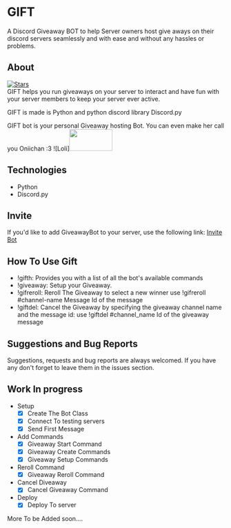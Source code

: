 # GIFT
A Discord Giveaway BOT to help Server owners host give aways on their discord servers seamlessly and with ease and without any hassles or problems.

## About
[![Stars](https://img.shields.io/github/stars/Lunaticsatoshi/GIFT.svg)](https://github.com/Lunaticsatoshi/GIFT/stargazers)<br>
GIFT helps you run giveaways on your server to interact and have fun with your server members to keep your server ever active.

GIFT is made is Python and python discord library Discord.py

GIFT bot is your personal Giveaway hosting Bot. You can even make her call you Oniichan :3
![Loli]<img src="https://firebasestorage.googleapis.com/v0/b/sociality-a732c.appspot.com/o/Loli.png?alt=media&token=ab5c8924-9a14-40a9-97b8-dba68b69195d" height="50" width="100">


## Technologies
- Python
- Discord.py

## Invite
If you'd like to add GiveawayBot to your server, use the following link:
<a href="https://discord.com/api/oauth2/authorize?client_id=777871621716574250&permissions=0&scope=bot">Invite Bot</a>
  
## How To Use Gift
- !gifth: Provides you with a list of all the bot's available commands
- !giveaway: Setup your Giveaway.
- !gifreroll: Reroll The Giveaway to select a new winner use !gifreroll #channel-name Message Id of the message
- !giftdel: Cancel the Giveaway by specifying the giveaway channel name and the message id: use !giftdel #channel_name Id of the giveaway message
## Suggestions and Bug Reports
Suggestions, requests and bug reports are always welcomed. If you have any don't forget to leave them in the issues section.

## Work In progress
 - Setup
    * [x] Create The Bot Class
    * [x] Connect To testing servers
    * [x] Send First Message

 - Add Commands
    * [x] Giveaway Start Command
    * [x] Giveaway Create Commands
    * [x] Giveaway Setup Commands
 - Reroll Command
    * [x] Giveaway Reroll Command

 - Cancel Diveaway
    * [x] Cancel Giveaway Command

 - Deploy
    * [x] Deploy To server

 More To be Added soon....



